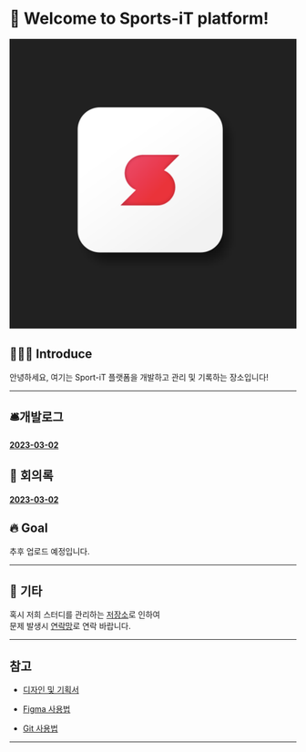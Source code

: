 # 🤗 Welcome to Sports-iT platform!

<div align=center>

<a href="https://github.com/LinkedSports/Sports-iT-App/graphs/contributors">
  <img src="sport-it_logo.png" />
</a>

</div>

## 🧑🏻‍💻 Introduce

안녕하세요, 여기는 Sport-iT 플랫폼을 개발하고 관리 및 기록하는 장소입니다! <br/>

---

## 🛎️개발로그
#### [2023-03-02]() <br/>


## 🎃 회의록
#### [2023-03-02]() <br/>


## 🔥 Goal
추후 업로드 예정입니다. <br/>


---

## 🎸 기타

혹시 저희 스터디를 관리하는 [저장소](https://github.com/LinkedSports/Sports-iT-App/)로 인하여 <br/>
문제 발생시 [연락망](dudgns2947@ajou.ac.kr)로 연락 바랍니다. <br/>

---

## 참고

- [디자인 및 기획서](https://github.com/orgs/LinkedSports/people)

- [Figma 사용법](https://slash-amaranthus-65c.notion.site/Figma-c1dead5d929d44498e94641f8058e10d)

- [Git 사용법](https://github.com/code-squad/codesquad-docs/blob/master/codereview/README.md)

---
